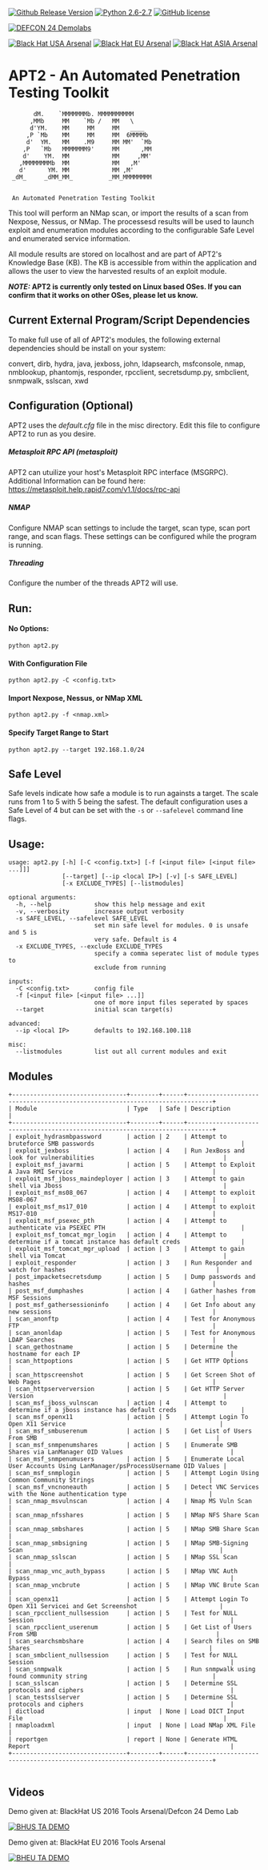 [![Github Release Version](https://img.shields.io/github/release/moosedojo/apt2.svg)](https://github.com/MooseDojo/apt2/releases)
[![Python 2.6-2.7](https://img.shields.io/badge/Python-2.6--2.7-yellow.svg)](http://www.python.org/download/)
[![GitHub license](https://img.shields.io/badge/license-MIT-blue.svg)](https://raw.githubusercontent.com/tatanus/apt2/master/LICENSE.txt)

[![DEFCON 24 Demolabs](https://img.shields.io/badge/DEFCON%2024-Demo%20Labs-red.svg)](https://www.defcon.org/html/defcon-24/dc-24-demolabs.html)

[![Black Hat USA Arsenal](https://github.com/toolswatch/badges/blob/master/arsenal/usa/2016.svg)](https://www.toolswatch.org/2016/06/the-black-hat-arsenal-usa-2016-remarkable-line-up/)
[![Black Hat EU Arsenal](https://github.com/toolswatch/badges/blob/master/arsenal/europe/2016.svg)](https://www.toolswatch.org/2016/09/the-black-hat-arsenal-europe-2016-line-up/)
[![Black Hat ASIA Arsenal](https://github.com/toolswatch/badges/blob/master/arsenal/asia/2018.svg)](https://www.toolswatch.org/2018/01/black-hat-arsenal-asia-2018-great-lineup/)

# APT2 - An Automated Penetration Testing Toolkit

```
       dM.    `MMMMMMMb. MMMMMMMMMM
      ,MMb     MM    `Mb /   MM   \
      d'YM.    MM     MM     MM   ____
     ,P `Mb    MM     MM     MM  6MMMMb
     d'  YM.   MM    .M9     MM MM'  `Mb
    ,P   `Mb   MMMMMMM9'     MM      ,MM
    d'    YM.  MM            MM     ,MM'
   ,MMMMMMMMb  MM            MM   ,M'
   d'      YM. MM            MM ,M'
 _dM_     _dMM_MM_          _MM_MMMMMMMM


 An Automated Penetration Testing Toolkit
```
This tool will perform an NMap scan, or import the results of a scan from Nexpose, Nessus, or NMap. The processesd results will be used to launch exploit and enumeration modules according to the configurable Safe Level and enumerated service information.

All module results are stored on localhost and are part of APT2's Knowledge Base (KB). The KB is accessible from within the application and allows the user to view the harvested results of an exploit module.

***NOTE:*  APT2 is currently only tested on Linux based OSes.  If you can confirm that it works on other OSes, please let us know.**

## Current External Program/Script Dependencies
To make full use of all of APT2's modules, the following external dependencies should be install on your system:

convert, dirb, hydra, java, jexboss, john, ldapsearch, msfconsole, nmap, nmblookup, phantomjs, responder, rpcclient, secretsdump.py, smbclient, snmpwalk, sslscan, xwd

## Configuration (Optional)
APT2 uses the *default.cfg* file in the misc directory. Edit this file to configure APT2 to run as you desire.

##### Metasploit RPC API (metasploit)
APT2 can utuilize your host's Metasploit RPC interface (MSGRPC). Additional Information can be found here: https://metasploit.help.rapid7.com/v1.1/docs/rpc-api

##### NMAP
Configure NMAP scan settings to include the target, scan type, scan port range, and scan flags. These settings can be configured while the program is running.

##### Threading
Configure the number of the threads APT2 will use.

## Run:
#### No Options:
`python apt2.py`
#### With Configuration File
`python apt2.py -C <config.txt>`
#### Import Nexpose, Nessus, or NMap XML
`python apt2.py -f <nmap.xml>`
#### Specify Target Range to Start
`python apt2.py --target 192.168.1.0/24`

## Safe Level
Safe levels indicate how safe a module is to run againsts a target. The scale runs from 1 to 5 with 5 being the safest. The default configuration uses a Safe Level of 4 but can be set with the `-s` or `--safelevel` command line flags.

## Usage:
```
usage: apt2.py [-h] [-C <config.txt>] [-f [<input file> [<input file> ...]]]
               [--target] [--ip <local IP>] [-v] [-s SAFE_LEVEL]
               [-x EXCLUDE_TYPES] [--listmodules]

optional arguments:
  -h, --help            show this help message and exit
  -v, --verbosity       increase output verbosity
  -s SAFE_LEVEL, --safelevel SAFE_LEVEL
                        set min safe level for modules. 0 is unsafe and 5 is
                        very safe. Default is 4
  -x EXCLUDE_TYPES, --exclude EXCLUDE_TYPES
                        specify a comma seperatec list of module types to
                        exclude from running

inputs:
  -C <config.txt>       config file
  -f [<input file> [<input file> ...]]
                        one of more input files seperated by spaces
  --target              initial scan target(s)

advanced:
  --ip <local IP>       defaults to 192.168.100.118

misc:
  --listmodules         list out all current modules and exit
```

## Modules
```
+--------------------------------+--------+------+-----------------------------------------------------------------------------+
| Module                         | Type   | Safe | Description                                                                 |
+--------------------------------+--------+------+-----------------------------------------------------------------------------+
| exploit_hydrasmbpassword       | action | 2    | Attempt to bruteforce SMB passwords                                         |
| exploit_jexboss                | action | 4    | Run JexBoss and look for vulnerabilities                                    |
| exploit_msf_javarmi            | action | 5    | Attempt to Exploit A Java RMI Service                                       |
| exploit_msf_jboss_maindeployer | action | 3    | Attempt to gain shell via Jboss                                             |
| exploit_msf_ms08_067           | action | 4    | Attempt to exploit MS08-067                                                 |
| exploit_msf_ms17_010           | action | 4    | Attempt to exploit MS17-010                                                 |
| exploit_msf_psexec_pth         | action | 4    | Attempt to authenticate via PSEXEC PTH                                      |
| exploit_msf_tomcat_mgr_login   | action | 4    | Attempt to determine if a tomcat instance has default creds                 |
| exploit_msf_tomcat_mgr_upload  | action | 3    | Attempt to gain shell via Tomcat                                            |
| exploit_responder              | action | 3    | Run Responder and watch for hashes                                          |
| post_impacketsecretsdump       | action | 5    | Dump passwords and hashes                                                   |
| post_msf_dumphashes            | action | 4    | Gather hashes from MSF Sessions                                             |
| post_msf_gathersessioninfo     | action | 4    | Get Info about any new sessions                                             |
| scan_anonftp                   | action | 4    | Test for Anonymous FTP                                                      |
| scan_anonldap                  | action | 5    | Test for Anonymous LDAP Searches                                            |
| scan_gethostname               | action | 5    | Determine the hostname for each IP                                          |
| scan_httpoptions               | action | 5    | Get HTTP Options                                                            |
| scan_httpscreenshot            | action | 5    | Get Screen Shot of Web Pages                                                |
| scan_httpserverversion         | action | 5    | Get HTTP Server Version                                                     |
| scan_msf_jboss_vulnscan        | action | 4    | Attempt to determine if a jboss instance has default creds                  |
| scan_msf_openx11               | action | 5    | Attempt Login To Open X11 Service                                           |
| scan_msf_smbuserenum           | action | 5    | Get List of Users From SMB                                                  |
| scan_msf_snmpenumshares        | action | 5    | Enumerate SMB Shares via LanManager OID Values                              |
| scan_msf_snmpenumusers         | action | 5    | Enumerate Local User Accounts Using LanManager/psProcessUsername OID Values |
| scan_msf_snmplogin             | action | 5    | Attempt Login Using Common Community Strings                                |
| scan_msf_vncnoneauth           | action | 5    | Detect VNC Services with the None authentication type                       |
| scan_nmap_msvulnscan           | action | 4    | Nmap MS Vuln Scan                                                           |
| scan_nmap_nfsshares            | action | 5    | NMap NFS Share Scan                                                         |
| scan_nmap_smbshares            | action | 5    | NMap SMB Share Scan                                                         |
| scan_nmap_smbsigning           | action | 5    | NMap SMB-Signing Scan                                                       |
| scan_nmap_sslscan              | action | 5    | NMap SSL Scan                                                               |
| scan_nmap_vnc_auth_bypass      | action | 5    | NMap VNC Auth Bypass                                                        |
| scan_nmap_vncbrute             | action | 5    | NMap VNC Brute Scan                                                         |
| scan_openx11                   | action | 5    | Attempt Login To Open X11 Servicei and Get Screenshot                       |
| scan_rpcclient_nullsession     | action | 5    | Test for NULL Session                                                       |
| scan_rpcclient_userenum        | action | 5    | Get List of Users From SMB                                                  |
| scan_searchsmbshare            | action | 4    | Search files on SMB Shares                                                  |
| scan_smbclient_nullsession     | action | 5    | Test for NULL Session                                                       |
| scan_snmpwalk                  | action | 5    | Run snmpwalk using found community string                                   |
| scan_sslscan                   | action | 5    | Determine SSL protocols and ciphers                                         |
| scan_testsslserver             | action | 5    | Determine SSL protocols and ciphers                                         |
| dictload                       | input  | None | Load DICT Input File                                                        |
| nmaploadxml                    | input  | None | Load NMap XML File                                                          |
| reportgen                      | report | None | Generate HTML Report                                                        |
+--------------------------------+--------+------+-----------------------------------------------------------------------------+


```

## Videos
Demo given at: BlackHat US 2016 Tools Arsenal/Defcon 24 Demo Lab

[![BHUS TA DEMO](https://img.youtube.com/vi/6RJlfc5bVRk/0.jpg)](https://www.youtube.com/watch?v=6RJlfc5bVRk)

Demo given at: BlackHat EU 2016 Tools Arsenal

[![BHEU TA DEMO](https://img.youtube.com/vi/94hk6bNwQfU/0.jpg)](https://www.youtube.com/watch?v=94hk6bNwQfU)
